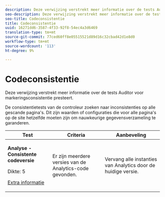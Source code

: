 ```yaml
---
description: Deze verwijzing verstrekt meer informatie over de tests Auditor voor markeringsconsistentie presteert.
seo-description: Deze verwijzing verstrekt meer informatie over de tests Auditor voor markeringsconsistentie presteert.
seo-title: Codeconsistentie
title: Codeconsistentie
uuid: 16271dd6-3587-4f33-92f8-54ec4a3d6469
translation-type: tm+mt
source-git-commit: 77ced60ff8e05515521d89d16c32cbad42d1e8d0
workflow-type: tm+mt
source-wordcount: '113'
ht-degree: 9%

---
```



# Codeconsistentie

Deze verwijzing verstrekt meer informatie over de tests Auditor voor markeringsconsistentie presteert.

De consistentietests van de controleur zoeken naar inconsistenties op alle gescande pagina&#39;s. Dit zijn waarden of configuraties die voor alle pagina&#39;s op de site hetzelfde moeten zijn om nauwkeurige gegevensverzameling te garanderen.

<table id="table_4F9ED873BAF741D19BFB0F297B3A1FDB"> 
 <thead> 
  <tr> 
   <th colname="col1" class="entry"> Test </th> 
   <th colname="col2" class="entry"> Criteria </th> 
   <th colname="col3" class="entry"> Aanbeveling </th> 
  </tr>
 </thead>
 <tbody> 
  <tr> 
   <td colname="col1"> 
    <!--
      1.0.1 
    --> <p><b>Analyse - Consistente codeversie </b> </p> <p>Dikte: 5 </p> <p><a href="https://docs.adobe.com/content/help/en/analytics/implementation/home.html" format="html" scope="external"> Extra informatie</a> </p> </td> 
   <td colname="col2"> <p> Er zijn meerdere versies van de Analytics-code gevonden. </p> </td> 
   <td colname="col3"> <p>Vervang alle instanties van Analytics door de huidige versie. </p> </td> 
  </tr> 
 </tbody> 
</table>

